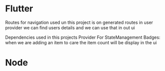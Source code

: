 # Flutter


Routes for navigation used un this project is on generated routes 
in user provider we can find users details and we can use that in out ui


Dependencies used in this projects
Provider For StateManagement
Badges: when we are adding an item to care the item count will be display in the ui

# Node